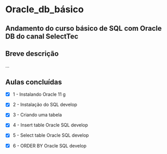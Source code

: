 # Oracle_db_básico


## Andamento do curso básico de SQL com Oracle DB do canal SelectTec

## Breve descrição
...



## Aulas concluídas
- [X] 1 - Instalando Oracle 11 g
- [X] 2 - Instalação do SQL develop
- [X] 3 - Criando uma tabela
- [x] 4 - Insert table Oracle SQL develop
- [X] 5 - Select table Oracle SQL develop
- [X] 6 - ORDER BY Oracle SQL develop

